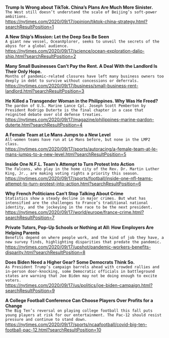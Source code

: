 **Trump Is Wrong about TikTok. China’s Plans Are Much More Sinister.**\
`The West still doesn’t understand the scale of Beijing’s soft-power ambitions.`\
https://nytimes.com/2020/09/17/opinion/tiktok-china-strategy.html?searchResultPosition=1

**A New Ship’s Mission: Let the Deep Sea Be Seen**\
`A giant new vessel, OceanXplorer, seeks to unveil the secrets of the abyss for a global audience.`\
https://nytimes.com/2020/09/17/science/ocean-exploration-dalio-ship.html?searchResultPosition=2

**Many Small Businesses Can’t Pay the Rent. A Deal With the Landlord Is Their Only Hope.**\
`Months of pandemic-related closures have left many business owners too deeply in debt to survive without concessions or deferrals.`\
https://nytimes.com/2020/09/17/business/small-business-rent-landlord.html?searchResultPosition=3

**He Killed a Transgender Woman in the Philippines. Why Was He Freed?**\
`The pardon of U.S. Marine Lance Cpl. Joseph Scott Pemberton by President Rodrigo Duterte is the final chapter in a case that reignited debate over old defense treaties.`\
https://nytimes.com/2020/09/17/magazine/philippines-marine-pardon-duterte.html?searchResultPosition=4

**A Female Team at Le Mans Jumps to a New Level**\
`All-women teams have run at Le Mans before, but none in the LMP2 class.`\
https://nytimes.com/2020/09/17/sports/autoracing/a-female-team-at-le-mans-jumps-to-a-new-level.html?searchResultPosition=5

**Inside One N.F.L. Team’s Attempt to Turn Protest Into Action**\
`The Falcons, who play in the home city of the Rev. Dr. Martin Luther King, Jr., are making voting rights a priority this season.`\
https://nytimes.com/2020/09/17/sports/football/inside-one-nfl-teams-attempt-to-turn-protest-into-action.html?searchResultPosition=6

**Why French Politicians Can’t Stop Talking About Crime**\
`Statistics show a steady decline in major crimes. But what has intensified are the challenges to France’s traditional national identity, and the jockeying in the race to be the next president.`\
https://nytimes.com/2020/09/17/world/europe/france-crime.html?searchResultPosition=7

**Private Tutors, Pop-Up Schools or Nothing at All: How Employers Are Helping Parents**\
`Benefits depend on where people work, and the kind of job they have, a new survey finds, highlighting disparities that predate the pandemic.`\
https://nytimes.com/2020/09/17/upshot/pandemic-workers-benefits-disparity.html?searchResultPosition=8

**Does Biden Need a Higher Gear? Some Democrats Think So.**\
`As President Trump’s campaign barrels ahead with crowded rallies and in-person door-knocking, some Democratic officials in battleground states are warning that Joe Biden may not be doing enough to excite voters.`\
https://nytimes.com/2020/09/17/us/politics/joe-biden-campaign.html?searchResultPosition=9

**A College Football Conference Can Choose Players Over Profits for a Change**\
`The Big Ten’s reversal on playing college football this fall puts young players at risk for our entertainment. The Pac-12 should resist pressure and continue to stand down.`\
https://nytimes.com/2020/09/17/sports/ncaafootball/covid-big-ten-football-pac-12.html?searchResultPosition=10

